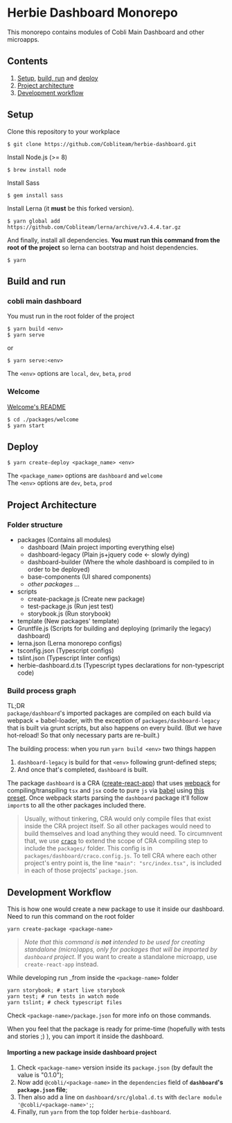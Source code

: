 # Herbie Dashboard Monorepo
This monorepo contains modules of Cobli Main Dashboard and other microapps.

## Contents
1. [Setup](#setup), [build, run](#build-and-run) and [deploy](#deploy)
2. [Project architecture](#project-architecture)
2. [Development workflow](#development-workflow)

## Setup
Clone this repository to your workplace

```
$ git clone https://github.com/Cobliteam/herbie-dashboard.git
```

Install Node.js (>= 8)
```
$ brew install node
```

Install Sass
```
$ gem install sass
```

Install Lerna (it **must** be this forked version).
```
$ yarn global add https://github.com/Cobliteam/lerna/archive/v3.4.4.tar.gz
```

And finally, install all dependencies. **You must run this command from the root of the project** so lerna can bootstrap and hoist dependencies.
```
$ yarn
```

## Build and run

### cobli main dashboard

You must run in the root folder of the project

```
$ yarn build <env>
$ yarn serve
```

or

```
$ yarn serve:<env>
```

The `<env>` options are `local`, `dev`, `beta`, `prod`

### Welcome

[Welcome's README](packages/welcome/README.md)

```
$ cd ./packages/welcome
$ yarn start
```


## Deploy

```
$ yarn create-deploy <package_name> <env>
```

The `<package_name>` options are `dashboard` and `welcome`<br>
The `<env>` options are `dev`, `beta`, `prod`


## Project Architecture

### Folder structure

- packages (Contains all modules)
  - dashboard (Main project importing everything else)
  - dashboard-legacy (Plain js+jquery code <- slowly dying)
  - dashboard-builder (Where the whole dashboard is compiled to in order to be deployed)
  - base-components (UI shared components)
  - _other packages ..._
- scripts
  - create-package.js (Create new package)
  - test-package.js (Run jest test)
  - storybook.js (Run storybook)
- template (New packages' template)
- Gruntfile.js (Scripts for building and deploying (primarily the legacy) dashboard)
- lerna.json (Lerna monorepo configs)
- tsconfig.json (Typescript configs)
- tslint.json (Typescript linter configs)
- herbie-dashboard.d.ts (Typescript types declarations for non-typescript code)

### Build process graph

TL;DR
<br>
`package/dashboard`'s imported packages are compiled on each build via webpack + babel-loader, with the exception of `packages/dashboard-legacy` that is built via grunt scripts, but also happens on every build. (But we have hot-reload! So that only necessary parts are re-built.)

The building process: when you run `yarn build <env>` two things happen
1. `dashboard-legacy` is build for that `<env>` following grunt-defined steps;
2. And once that's completed, `dashboard` is built.

The package `dashboard` is a CRA ([create-react-app](https://github.com/facebook/create-react-app)) that uses [webpack]() for compiling/transpiling `tsx` and `jsx` code to pure `js` via [babel](https://babeljs.io/) using [this preset](https://github.com/facebook/create-react-app/tree/master/packages/babel-preset-react-app). Once webpack starts parsing the `dashboard` package it'll follow `import`s to all the other packages included there.

> Usually, without tinkering, CRA would only compile files that exist inside the CRA project itself. So all other packages would need to build themselves and load anything they would need. To circumnvent that, we use [`craco`](https://github.com/sharegate/craco) to extend the scope of CRA compiling step to include the `packages/` folder. This config is in `packages/dashboard/craco.config.js`. To tell CRA where each other project's entry point is, the line `"main": "src/index.tsx",` is included in each of those projects' `package.json`.


## Development Workflow

This is how one would create a new package to use it inside our dashboard.
<br>
Need to run this command on the root folder

```
yarn create-package <package-name>
```

> _Note that this command is **not** intended to be used for creating standalone (micro)apps, only for packages that will be imported by `dashboard` project_. If you want to create a standalone microapp, use `create-react-app` instead.

While developing run _from inside the `<package-name>` folder
```
yarn storybook; # start live storybook
yarn test; # run tests in watch mode
yarn tslint; # check typescript files
```

Check `<package-name>/package.json` for more info on those commands.

When you feel that the package is ready for prime-time (hopefully with tests and stories ;) ), you can import it inside the dashboard.

#### Importing a new package inside dashboard project

1. Check `<package-name>` version inside its `package.json` (by default the value is "0.1.0");
2. Now add `@cobli/<package-name>` in the `dependencies` field of **`dashboard`'s `package.json` file**;
3. Then also add a line on `dashboard/src/global.d.ts` with `declare module '@cobli/<package-name>';`;
4. Finally, run `yarn` from the top folder `herbie-dashboard`.
